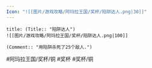```yaml
---
Icon: "![[图片/游戏攻略/阿玛拉王国/奖杯/陷阱达人.png|30]]"
---
```

```ad-common-bronze-trophy
title: (Title:: "陷阱达人")
![[图片/游戏攻略/阿玛拉王国/奖杯/陷阱达人.png|100]]

(Comment:: "用陷阱杀死了25个敌人.")
```

#阿玛拉王国/奖杯/铜 #奖杯 #奖杯/铜
